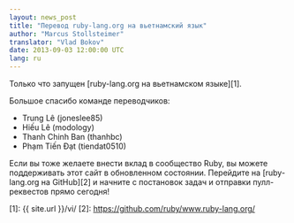 ```yaml
---
layout: news_post
title: "Перевод ruby-lang.org на вьетнамский язык"
author: "Marcus Stollsteimer"
translator: "Vlad Bokov"
date: 2013-09-03 12:00:00 UTC
lang: ru
---
```


Только что запущен [ruby-lang.org на вьетнамском языке][1].

Большое спасибо команде переводчиков:

 * Trung Lê (joneslee85)
 * Hiếu Lê (modology)
 * Thanh Chinh Ban (thanhbc)
 * Phạm Tiến Đạt (tiendat0510)

Если вы тоже желаете внести вклад в сообщество Ruby,
вы можете поддерживать этот сайт в обновленном состоянии.
Перейдите на [ruby-lang.org на GitHub][2] и начните
с постановок задач и отправки пулл-реквестов прямо сегодня!


[1]: {{ site.url }}/vi/
[2]: https://github.com/ruby/www.ruby-lang.org/
